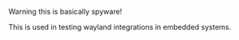 Warning this is basically spyware!

This is used in testing wayland integrations in embedded systems.